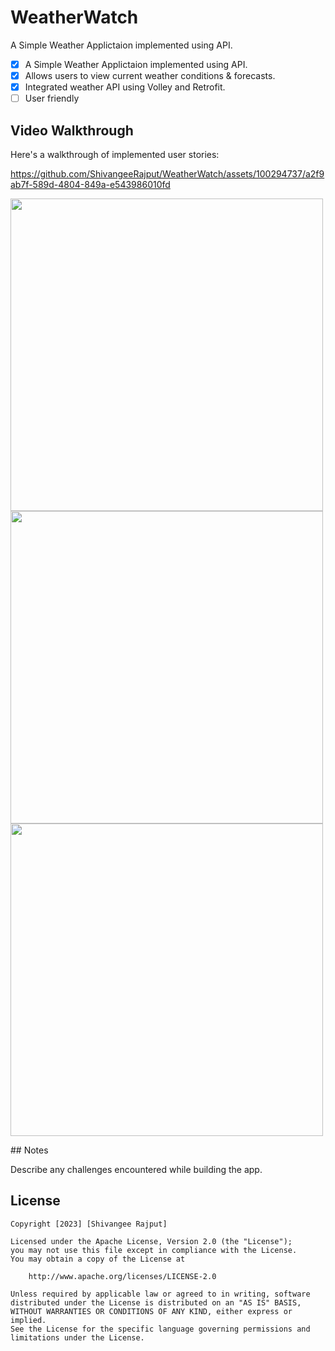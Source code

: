 # WeatherWatch
A Simple Weather Applictaion implemented using API.

* [x] A Simple Weather Applictaion implemented using API.
* [x] Allows users to view current weather conditions & forecasts.
* [x] Integrated weather API using Volley and Retrofit.
* [ ] User friendly 
## Video Walkthrough

Here's a walkthrough of implemented user stories:

https://github.com/ShivangeeRajput/WeatherWatch/assets/100294737/a2f9ab7f-589d-4804-849a-e543986010fd
<p>
    <img src="https://github.com/ShivangeeRajput/WeatherWatch/assets/100294737/4ae59b65-18ce-40fc-9888-33c5867eb9a9.jpg" height="500">
    <img src="https://github.com/ShivangeeRajput/WeatherWatch/assets/100294737/f45c3230-6e17-40fd-815a-d03531f21250.jpg" height="500">
    <img src="https://github.com/ShivangeeRajput/WeatherWatch/assets/100294737/bee39c2b-b551-4c8b-9396-79d1b41850ac.jpg" height="500">
</p>
## Notes

Describe any challenges encountered while building the app.

## License

    Copyright [2023] [Shivangee Rajput]

    Licensed under the Apache License, Version 2.0 (the "License");
    you may not use this file except in compliance with the License.
    You may obtain a copy of the License at

        http://www.apache.org/licenses/LICENSE-2.0

    Unless required by applicable law or agreed to in writing, software
    distributed under the License is distributed on an "AS IS" BASIS,
    WITHOUT WARRANTIES OR CONDITIONS OF ANY KIND, either express or implied.
    See the License for the specific language governing permissions and
    limitations under the License.
